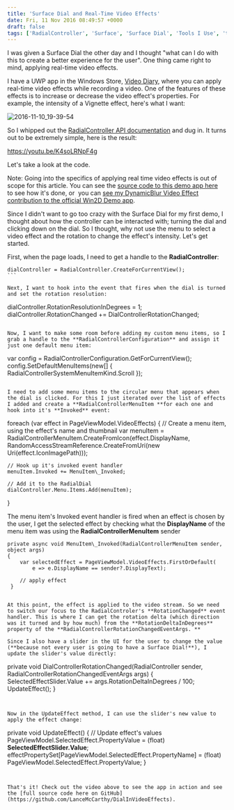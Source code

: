 ```yaml
---
title: 'Surface Dial and Real-Time Video Effects'
date: Fri, 11 Nov 2016 08:49:57 +0000
draft: false
tags: ['RadialController', 'Surface', 'Surface Dial', 'Tools I Use', 'tutorial', 'UWP', 'video', 'Video Effects', 'windows10']
---
```


I was given a Surface Dial the other day and I thought "what can I do with this to create a better experience for the user". One thing came right to mind, applying real-time video effects.

I have a UWP app in the Windows Store, [Video Diary](https://www.microsoft.com/store/apps/9wzdncrdmgbf), where you can apply real-time video effects while recording a video. One of the features of these effects is to increase or decrease the video effect's properties. For example, the intensity of a Vignette effect, here's what I want:

![2016-11-10_19-39-54](/wp-content/uploads/2016/11/2016-11-10_19-39-54.jpg)

So I whipped out the [RadialController API documentation](https://msdn.microsoft.com/en-us/windows/uwp/input-and-devices/windows-wheel-interactions) and dug in. It turns out to be extremely simple, here is the result:

https://youtu.be/K4soLRNpF4g

Let's take a look at the code.

Note: Going into the specifics of applying real time video effects is out of scope for this article. You can see the [source code to this demo app here](https://github.com/LanceMcCarthy/DialInVideoEffects)  to see how it's done, or  you can [see my DynamicBlur Video Effect contribution to the official Win2D Demo app](https://github.com/Microsoft/Win2D/blob/master/samples/ExampleGallery/Effects/DynamicBlurVideoEffect.cs).

Since I didn't want to go too crazy with the Surface Dial for my first demo, I thought about how the controller can be interacted with; turning the dial and clicking down on the dial. So I thought, why not use the menu to select a video effect and the rotation to change the effect's intensity. Let's get started.

First, when the page loads, I need to get a handle to the **RadialController**:

```
dialController = RadialController.CreateForCurrentView();
``` 

Next, I want to hook into the event that fires when the dial is turned and set the rotation resolution:

```
dialController.RotationResolutionInDegrees = 1;
dialController.RotationChanged += DialControllerRotationChanged;
``` 

Now, I want to make some room before adding my custom menu items, so I grab a handle to the **RadialControllerConfiguration** and assign it just one default menu item:

```
var config = RadialControllerConfiguration.GetForCurrentView();
config.SetDefaultMenuItems(new\[\] { RadialControllerSystemMenuItemKind.Scroll });
``` 

I need to add some menu items to the circular menu that appears when the dial is clicked. For this I just iterated over the list of effects I added and create a **RadialControllerMenuItem **for each one and hook into it's **Invoked** event:

```
foreach (var effect in PageViewModel.VideoEffects)
{
    // Create a menu item, using the effect's name and thumbnail
    var menuItem = RadialControllerMenuItem.CreateFromIcon(effect.DisplayName,
 RandomAccessStreamReference.CreateFromUri(new Uri(effect.IconImagePath)));

    // Hook up it's invoked event handler
    menuItem.Invoked += MenuItem\_Invoked;

    // Add it to the RadialDial
    dialController.Menu.Items.Add(menuItem);
 }
 

The menu item's Invoked event handler is fired when an effect is chosen by the user, I get the selected effect by checking what the **DisplayName** of the menu item was using the **RadialControllerMenuItem** sender

```
private async void MenuItem\_Invoked(RadialControllerMenuItem sender, object args)
{
    var selectedEffect = PageViewModel.VideoEffects.FirstOrDefault(
        e => e.DisplayName == sender?.DisplayText);

    // apply effect
 }
 

At this point, the effect is applied to the video stream. So we need to switch our focus to the RadialControler's **RotationChanged** event handler. This is where I can get the rotation delta (which direction was it turned and by how much) from the **RotationDeltaInDegrees** property of the **RadialControllerRotationChangedEventArgs. **

Since I also have a slider in the UI for the user to change the value (**because not every user is going to have a Surface Dial!**), I update the slider's value directly:

```
private void DialControllerRotationChanged(RadialController sender, RadialControllerRotationChangedEventArgs args)
{
    SelectedEffectSlider.Value += args.RotationDeltaInDegrees / 100;
    UpdateEffect();
}
```
 

Now in the UpdateEffect method, I can use the slider's new value to apply the effect change:

```
private void UpdateEffect()
{
    // Update effect's values
    PageViewModel.SelectedEffect.PropertyValue = (float) **SelectedEffectSlider.Value**;
    effectPropertySet\[PageViewModel.SelectedEffect.PropertyName\] = (float) PageViewModel.SelectedEffect.PropertyValue;
}
```
 

That's it! Check out the video above to see the app in action and see the [full source code here on GitHub](https://github.com/LanceMcCarthy/DialInVideoEffects).


```
```
